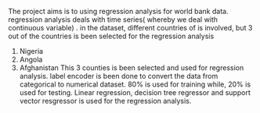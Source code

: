 The project aims is to using regression analysis for world bank data. 
regression analysis deals with time series( whereby we deal with continuous variable) .
in the dataset, different countries of is involved, but 3 out of the countries is been selected for the regression analysis 
1. Nigeria
2. Angola
3. Afghanistan
This 3 counties is been selected and used for regression analysis.
label encoder is been done to convert the data from categorical to numerical dataset.
80% is used for training while, 20% is used for testing.
Linear regression, decision tree regressor and support vector resgressor is used for the regression analysis. 
